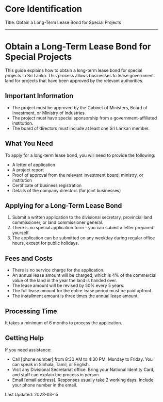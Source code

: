 # Core Identification
Title: Obtain a Long-Term Lease Bond for Special Projects

---
# Obtain a Long-Term Lease Bond for Special Projects

This guide explains how to obtain a long-term lease bond for special projects in Sri Lanka. This process allows businesses to lease government land for projects that have been approved by the relevant authorities.

## Important Information

- The project must be approved by the Cabinet of Ministers, Board of Investment, or Ministry of Industries.
- The project must have special sponsorship from a government-affiliated institution.
- The board of directors must include at least one Sri Lankan member.

## What You Need

To apply for a long-term lease bond, you will need to provide the following:

- A letter of application
- A project report
- Proof of approval from the relevant investment board, ministry, or institution
- Certificate of business registration
- Details of the company directors (for joint businesses)

## Applying for a Long-Term Lease Bond

1. Submit a written application to the divisional secretary, provincial land commissioner, or land commissioner general.
2. There is no special application form - you can submit a letter prepared yourself.
3. The application can be submitted on any weekday during regular office hours, except for public holidays.

## Fees and Costs

- There is no service charge for the application.
- An annual lease amount will be charged, which is 4% of the commercial value of the land in the year the land is handed over.
- The lease amount will be revised by 50% every 5 years.
- The full lease amount for the entire lease period must be paid upfront.
- The installment amount is three times the annual lease amount.

## Processing Time

It takes a minimum of 6 months to process the application.

## Getting Help

If you need assistance:

- Call [phone number] from 8:30 AM to 4:30 PM, Monday to Friday. You can speak in Sinhala, Tamil, or English.
- Visit any Divisional Secretariat office. Bring your National Identity Card, and staff can explain the process in person.
- Email [email address]. Responses usually take 2 working days. Include your phone number in the email.

Last Updated: 2023-03-15